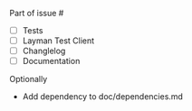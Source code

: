 Part of issue #

- [ ] Tests
- [ ] Layman Test Client
- [ ] Changlelog
- [ ] Documentation

Optionally
- Add dependency to doc/dependencies.md
